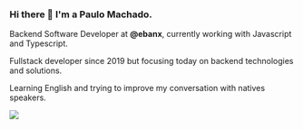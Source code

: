 ### Hi there 👋 I'm a Paulo Machado.

Backend Software Developer at <b>@ebanx</b>, currently working with Javascript and Typescript.

Fullstack developer since 2019 but focusing today on backend technologies and solutions.

Learning English and trying to improve my conversation with natives speakers.

[<img src="https://img.shields.io/badge/linkedin-%230077B5.svg?&style=for-the-badge&logo=linkedin&logoColor=white" />](https://www.linkedin.com/in/paulojmf/)

<!--
**PauloJMF/PauloJMF** is a ✨ _special_ ✨ repository because its `README.md` (this file) appears on your GitHub profile.

Here are some ideas to get you started:

- 🔭 I’m currently working on ...
- 🌱 I’m currently learning ...
- 👯 I’m looking to collaborate on ...
- 🤔 I’m looking for help with ...
- 💬 Ask me about ...
- 📫 How to reach me: ...
- 😄 Pronouns: ...
- ⚡ Fun fact: ...
-->
